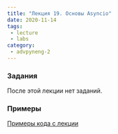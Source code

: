 ```yaml
---
title: "Лекция 19. Основы Asyncio"
date: 2020-11-14
tags:
 - lecture
 - labs
category:
 - advpyneng-2
---
```


### Задания

После этой лекции нет заданий.


### Примеры

[Примеры кода с лекции](https://github.com/pyneng/advpyneng-online-2-sep-nov-2020/tree/master/examples/16_asyncio_basics)



